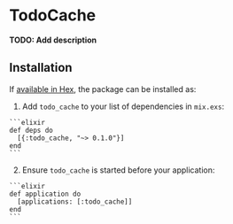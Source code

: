 # TodoCache

**TODO: Add description**

## Installation

If [available in Hex](https://hex.pm/docs/publish), the package can be installed as:

  1. Add `todo_cache` to your list of dependencies in `mix.exs`:

    ```elixir
    def deps do
      [{:todo_cache, "~> 0.1.0"}]
    end
    ```

  2. Ensure `todo_cache` is started before your application:

    ```elixir
    def application do
      [applications: [:todo_cache]]
    end
    ```

